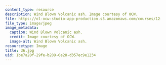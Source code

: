 ```yaml
---
content_type: resource
description: Wind Blown Volcanic ash. Image courtesy of OCW.
file: https://ol-ocw-studio-app-production.s3.amazonaws.com/courses/12-110-sedimentary-geology-fall-2004/1be7a28f29feb2090e28d357ec9e1234_36.jpg
file_type: image/jpeg
image_metadata:
  caption: Wind Blown Volcanic ash.
  credit: Image courtesy of OCW.
  image-alt: Wind Blown Volcanic ash.
resourcetype: Image
title: 36.jpg
uid: 1be7a28f-29fe-b209-0e28-d357ec9e1234
---
```


